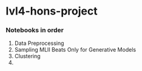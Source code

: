 # lvl4-hons-project

### Notebooks in order

1. Data Preprocessing
2. Sampling MLII Beats Only for Generative Models
3. Clustering
4. 
